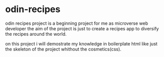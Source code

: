# odin-recipes
odin recipes project
is a beginning project for me as microverse web developer 
the aim of the project is just to create a recipes app to diversify the recipes around the world.

on this project i will demostrate my knowledge in boilerplate html like just the skeleton of the project whithout the cosmetics(css).